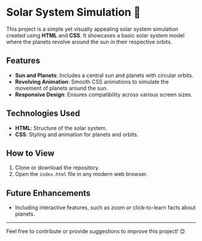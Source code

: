 # **Solar System Simulation** 🌌

This project is a simple yet visually appealing solar system simulation created using **HTML** and **CSS**. It showcases a basic solar system model where the planets revolve around the sun in their respective orbits.  

## **Features**  
- **Sun and Planets**: Includes a central sun and planets with circular orbits.  
- **Revolving Animation**: Smooth CSS animations to simulate the movement of planets around the sun.  
- **Responsive Design**: Ensures compatibility across various screen sizes.  

## **Technologies Used**  
- **HTML**: Structure of the solar system.  
- **CSS**: Styling and animation for planets and orbits.  

## **How to View**  
1. Clone or download the repository.  
2. Open the `index.html` file in any modern web browser.  

## **Future Enhancements**   
- Including interactive features, such as zoom or click-to-learn facts about planets.  

---

Feel free to contribute or provide suggestions to improve this project! 😊
